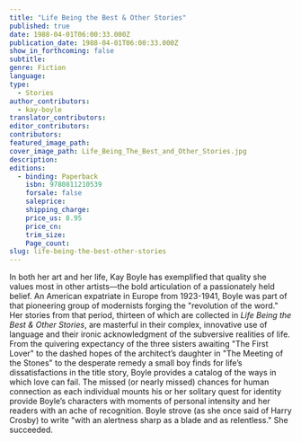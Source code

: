 ```yaml
---
title: "Life Being the Best & Other Stories"
published: true
date: 1988-04-01T06:00:33.000Z
publication_date: 1988-04-01T06:00:33.000Z
show_in_forthcoming: false
subtitle:
genre: Fiction
language:
type:
  - Stories
author_contributors:
  - kay-boyle
translator_contributors:
editor_contributors:
contributors:
featured_image_path:
cover_image_path: Life_Being_The_Best_and_Other_Stories.jpg
description:
editions:
  - binding: Paperback
    isbn: 9780811210539
    forsale: false
    saleprice:
    shipping_charge:
    price_us: 8.95
    price_cn:
    trim_size:
    Page_count:
slug: life-being-the-best-other-stories
---
```


In both her art and her life, Kay Boyle has exemplified that quality she values most in other artists––the bold articulation of a passionately held belief. An American expatriate in Europe from 1923-1941, Boyle was part of that pioneering group of modernists forging the "revolution of the word." Her stories from that period, thirteen of which are collected in _Life Being the Best & Other Stories_, are masterful in their complex, innovative use of language and their ironic acknowledgment of the subversive realities of life. From the quivering expectancy of the three sisters awaiting "The First Lover" to the dashed hopes of the architect’s daughter in "The Meeting of the Stones" to the desperate remedy a small boy finds for life’s dissatisfactions in the title story, Boyle provides a catalog of the ways in which love can fail. The missed (or nearly missed) chances for human connection as each individual mounts his or her solitary quest for identity provide Boyle’s characters with moments of personal intensity and her readers with an ache of recognition. Boyle strove (as she once said of Harry Crosby) to write "with an alertness sharp as a blade and as relentless." She succeeded.

